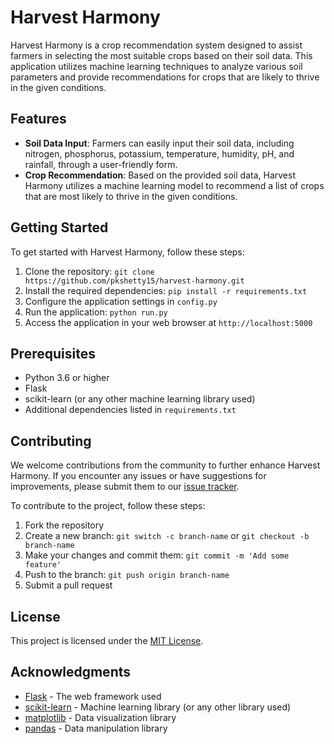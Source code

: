 # Harvest Harmony

Harvest Harmony is a crop recommendation system designed to assist farmers in selecting the most suitable crops based on their soil data. This application utilizes machine learning techniques to analyze various soil parameters and provide recommendations for crops that are likely to thrive in the given conditions.

## Features

- **Soil Data Input**: Farmers can easily input their soil data, including nitrogen, phosphorus, potassium, temperature, humidity, pH, and rainfall, through a user-friendly form.
- **Crop Recommendation**: Based on the provided soil data, Harvest Harmony utilizes a machine learning model to recommend a list of crops that are most likely to thrive in the given conditions.

## Getting Started

To get started with Harvest Harmony, follow these steps:

1. Clone the repository: `git clone https://github.com/pkshetty15/harvest-harmony.git`
2. Install the required dependencies: `pip install -r requirements.txt`
3. Configure the application settings in `config.py`
4. Run the application: `python run.py`
5. Access the application in your web browser at `http://localhost:5000`

## Prerequisites

- Python 3.6 or higher
- Flask
- scikit-learn (or any other machine learning library used)
- Additional dependencies listed in `requirements.txt`

## Contributing

We welcome contributions from the community to further enhance Harvest Harmony. If you encounter any issues or have suggestions for improvements, please submit them to our [issue tracker](https://github.com/pkshetty15/harvest-harmony/issues).

To contribute to the project, follow these steps:

1. Fork the repository
2. Create a new branch: `git switch -c branch-name` or `git checkout -b branch-name`
3. Make your changes and commit them: `git commit -m 'Add some feature'`
4. Push to the branch: `git push origin branch-name`
5. Submit a pull request

## License

This project is licensed under the [MIT License](LICENSE).

## Acknowledgments

- [Flask](https://flask.palletsprojects.com/) - The web framework used
- [scikit-learn](https://scikit-learn.org/) - Machine learning library (or any other library used)
- [matplotlib](https://matplotlib.org/) - Data visualization library
- [pandas](https://pandas.pydata.org/) - Data manipulation library
  